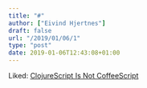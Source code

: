 ```yaml
---
title: "#"
author: ["Eivind Hjertnes"]
draft: false
url: "/2019/01/06/1"
type: "post"
date: 2019-01-06T12:43:08+01:00
---
```


Liked:
[ClojureScript
Is Not CoffeeScript](http://clojurescriptmadeeasy.com/blog/clojurescript-is-not-coffeescript.html)
